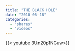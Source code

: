 ```yaml
---
title: "THE BLACK HOLE"
date: "2010-06-18"
categories:
  - "shares"
  - "videos"
---
```


<div style="width: 70vw;">{{< youtube 3Un20p1NGuw>}}</div>
